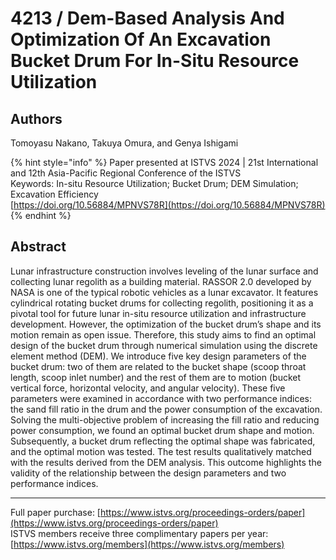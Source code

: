 # 4213 / Dem-Based Analysis And Optimization Of An Excavation Bucket Drum For In-Situ Resource Utilization

## Authors
Tomoyasu Nakano, Takuya Omura, and Genya Ishigami

{% hint style="info" %}
Paper presented at ISTVS 2024 | 21st International and 12th Asia-Pacific Regional Conference of the ISTVS  
Keywords: In-situ Resource Utilization; Bucket Drum; DEM Simulation; Excavation Efficiency  
[https://doi.org/10.56884/MPNVS78R](https://doi.org/10.56884/MPNVS78R)  
{% endhint %}

## Abstract
Lunar infrastructure construction involves leveling of the lunar surface and collecting lunar regolith as a building material. RASSOR 2.0 developed by NASA is one of the typical robotic vehicles as a lunar excavator. It features cylindrical rotating bucket drums for collecting regolith, positioning it as a pivotal tool for future lunar in-situ resource utilization and infrastructure development. However, the optimization of the bucket drum’s shape and its motion remain as open issue. Therefore, this study aims to find an optimal design of the bucket drum through numerical simulation using the discrete element method (DEM). We introduce five key design parameters of the bucket drum:  two of them are related to the bucket shape (scoop throat length, scoop inlet number) and the rest of them are to motion (bucket vertical force, horizontal velocity, and angular velocity). These five parameters were examined in accordance with two performance indices: the sand fill ratio in the drum and the power consumption of the excavation. Solving the multi-objective problem of increasing the fill ratio and reducing power consumption, we found an optimal bucket drum shape and motion. Subsequently, a bucket drum reflecting the optimal shape was fabricated, and the optimal motion was tested. The test results qualitatively matched with the results derived from the DEM analysis. This outcome highlights the validity of the relationship between the design parameters and two performance indices.

-----  
Full paper purchase: [https://www.istvs.org/proceedings-orders/paper](https://www.istvs.org/proceedings-orders/paper)  
ISTVS members receive three complimentary papers per year: [https://www.istvs.org/members](https://www.istvs.org/members)